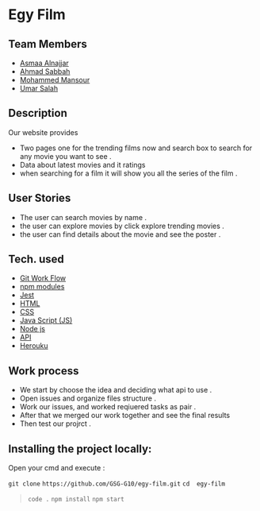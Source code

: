 # Egy Film

## Team Members
* [Asmaa Alnajjar ](https://github.com/asmaaamin)
* [Ahmad Sabbah ](https://github.com/ahmadfarid-059)
* [Mohammed Mansour](https://github.com/M7Mansour)
* [Umar Salah](https://github.com/umarsalah)

## Description
Our website provides 
 * Two pages one for the trending films now and search box to search for any movie you want to see . 
* Data about latest movies and it ratings
* when searching for a film it will show you all the series of the film . 

## User Stories
* The user can search movies by name .
* the user can explore movies by click explore trending movies .
* the user can find details about the movie and see the poster . 


## Tech. used
* [Git Work Flow]()
* [npm modules]()
* [Jest]()
* [HTML]()
* [CSS]()
* [Java Script (JS)]()
* [Node js]()
* [API]()
* [Herouku]()

## Work process
- We start by choose the idea and deciding what api to use .
- Open issues and organize files structure .
- Work our issues, and worked reqiuered tasks as pair .
- After that we merged our work together and see the final results
- Then test our projrct . 


## Installing the project locally:
Open your cmd and execute : 

 ```git clone``` ```https://github.com/GSG-G10/egy-film.git```
```cd  egy-film```
> ``` code . ```
> ```npm install```
> ```npm start```

